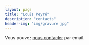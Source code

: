```yaml
---
layout: page
title: "Louis Peyré"
description: "contacts"
header-img: "img/gravure.jpg"
---
```


Vous pouvez [nous contacter](mailto:gabriel.peyre@ceremade.dauphine.fr,jmmathieu2@wanadoo.fr) par email.
